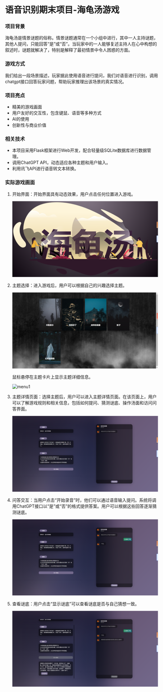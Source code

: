 # 语音识别期末项目-海龟汤游戏

### 项目背景

海龟汤是情景谜题的俗称。情景谜题通常在一个小组中进行，其中一人主持谜题，其他人提问，只能回答“是”或“否”。当玩家中的一人能够复述主持人在心中构想的叙述时，谜题就解决了，特别是解释了最初情景中令人困惑的方面。

### 游戏方式

我们给出一段场景描述，玩家据此使用语音进行提问，我们对语音进行识别，调用chatgpt接口回答玩家问题，帮助玩家推理出该场景的真实情况。

### 项目亮点

- 精美的游戏画面
- 用户友好的交互性，包含键鼠、语音等多种方式
- AI的使用
- 创新性与商业价值

### 相关技术

- 本项目采用Flask框架进行Web开发，配合轻量级SQLite数据库进行数据管理。
- 调用ChatGPT API，动态适应各种主题和用户输入。
- 利用讯飞API进行语音转文本转换。

### 实际游戏画面

1. 开始界面：开始界面具有动态效果，用户点击任何位置进入游戏。

   ![welcome](./image/welcome.png)

2. 主题选择：进入游戏后，用户可以根据自己的兴趣选择主题。

   ![menu](./image/menu.png)

   鼠标悬停在主题卡片上显示主题详细信息。

   ![menu1](./image/menu1.png)

3. 主题详情页面：选择主题后，用户可以进入主题详情页面。在该页面上，用户可以了解游戏规则和相关信息，包括如何提问、猜测谜底、操作汤面和访问问答界面。

   ![detail](./image/detail.png)

4. 问答交互：当用户点击“开始录音”时，他们可以通过语音输入提问。系统将调用ChatGPT接口以“是”或“否”的格式提供答案。用户可以根据这些回答逐渐猜测谜底。

   ![detail1](./image/detail1.png)

5. 查看谜底：用户点击“显示谜底”可以查看谜底是否与自己猜想一致。

   ![result](./image/result.png)

